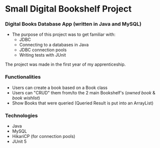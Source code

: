 # Small Digital Bookshelf Project

### Digital Books Database App (written in Java and MySQL)
* The purpose of this project was to get familiar with:
  * JDBC
  * Connecting to a databases in Java
  * JDBC connection pools
  * Writing tests with JUnit

The project was made in the first year of my apprenticeship.


### Functionalities
* Users can create a book based on a Book class
* Users can "CRUD" them from/to the 2 main Bookshelf's (_owned book_ & _book wishlist_)
* Show Books that were queried (Queried Result is put into an ArrayList)

### Technologies
* Java
* MySQL
* HikariCP (for connection pools)
* JUnit 5